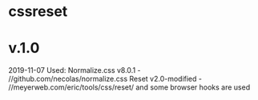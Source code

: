 # cssreset
# v.1.0

2019-11-07 
Used:
Normalize.css v8.0.1 - //github.com/necolas/normalize.css
Reset v2.0-modified - //meyerweb.com/eric/tools/css/reset/
and some browser hooks are used
